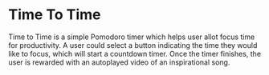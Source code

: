 # Time To Time

Time to Time is a simple Pomodoro timer which helps user allot focus time for productivity. A user could select a button indicating the time they would like to focus, which will start a countdown timer. Once the timer finishes, the user is rewarded with an autoplayed video of an inspirational song.
